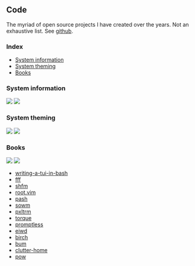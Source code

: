 ## Code

The myriad of open source projects I have created over the years.
Not an exhaustive list. See [github](https://github.com/dylanaraps).


### Index

<!-- vim-markdown-toc GFM -->

* [System information](#system-information)
* [System theming](#system-theming)
* [Books](#books)

<!-- vim-markdown-toc -->


### System information

<a href="https://github.com/dylanaraps/neofetch"><img src="https://gh-card.dev/repos/dylanaraps/neofetch.svg" loading=lazy></a>
<a href="https://github.com/dylanaraps/pfetch"><img src="https://gh-card.dev/repos/dylanaraps/pfetch.svg" loading=lazy></a>


### System theming

<a href="https://github.com/dylanaraps/paleta"><img src="https://gh-card.dev/repos/dylanaraps/paleta.svg" loading=lazy></a>
<a href="https://github.com/dylanaraps/pywal"><img src="https://gh-card.dev/repos/dylanaraps/pywal.svg" loading=lazy></a>


### Books

<a href="https://github.com/dylanaraps/pure-bash-bible"><img src="https://gh-card.dev/repos/dylanaraps/pure-bash-bible.svg" loading=lazy></a>
<a href="https://github.com/dylanaraps/pure-sh-bible"><img src="https://gh-card.dev/repos/dylanaraps/pure-sh-bible.svg" loading=lazy></a>

- [writing-a-tui-in-bash](https://github.com/dylanaraps/writing-a-tui-in-bash)
- [fff](https://github.com/dylanaraps/fff)
- [shfm](https://github.com/dylanaraps/shfm)
- [root.vim](https://github.com/dylanaraps/root.vim)
- [pash](https://github.com/dylanaraps/pash)
- [sowm](https://github.com/dylanaraps/sowm)
- [pxltrm](https://github.com/dylanaraps/pxltrm)
- [torque](https://github.com/dylanaraps/torque)
- [promptless](https://github.com/dylanaraps/promptless)
- [eiwd](https://github.com/dylanaraps/eiwd)
- [birch](https://github.com/dylanaraps/birch)
- [bum](https://github.com/dylanaraps/bum)
- [clutter-home](https://github.com/dylanaraps/clutter-home)
- [pow](https://github.com/dylanaraps/pow)
